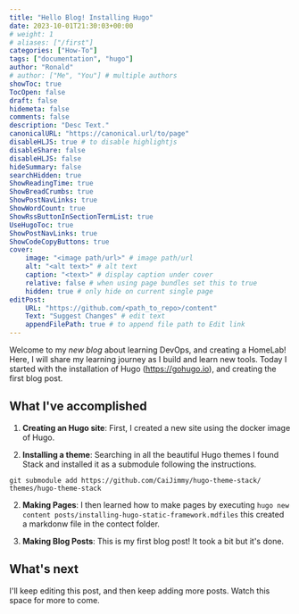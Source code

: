 ```yaml
---
title: "Hello Blog! Installing Hugo"
date: 2023-10-01T21:30:03+00:00
# weight: 1
# aliases: ["/first"]
categories: ["How-To"]
tags: ["documentation", "hugo"]
author: "Ronald"
# author: ["Me", "You"] # multiple authors
showToc: true
TocOpen: false
draft: false
hidemeta: false
comments: false
description: "Desc Text."
canonicalURL: "https://canonical.url/to/page"
disableHLJS: true # to disable highlightjs
disableShare: false
disableHLJS: false
hideSummary: false
searchHidden: true
ShowReadingTime: true
ShowBreadCrumbs: true
ShowPostNavLinks: true
ShowWordCount: true
ShowRssButtonInSectionTermList: true
UseHugoToc: true
ShowPostNavLinks: true
ShowCodeCopyButtons: true
cover:
    image: "<image path/url>" # image path/url
    alt: "<alt text>" # alt text
    caption: "<text>" # display caption under cover
    relative: false # when using page bundles set this to true
    hidden: true # only hide on current single page
editPost:
    URL: "https://github.com/<path_to_repo>/content"
    Text: "Suggest Changes" # edit text
    appendFilePath: true # to append file path to Edit link
---
```

Welcome to my _new blog_ about learning DevOps, and creating a HomeLab! Here, I will share my learning journey as I build and learn new tools.
Today I started with the installation of Hugo (https://gohugo.io), and creating the first blog post.

## What I've accomplished

1. **Creating an Hugo site**: First, I created a new site using the docker image of Hugo.

2. **Installing a theme**: Searching in all the beautiful Hugo themes I found Stack and installed it as a submodule following the instructions. 

```
git submodule add https://github.com/CaiJimmy/hugo-theme-stack/ themes/hugo-theme-stack
```

2. **Making Pages**: I then learned how to make pages by executing `hugo new content posts/installing-hugo-static-framework.mdfiles` this created a markdonw file in the contect folder.

3. **Making Blog Posts**: This is my first blog post! It took a bit but it's done.

## What's next

I'll keep editing this post, and then keep adding more posts. Watch this space for more to come.
